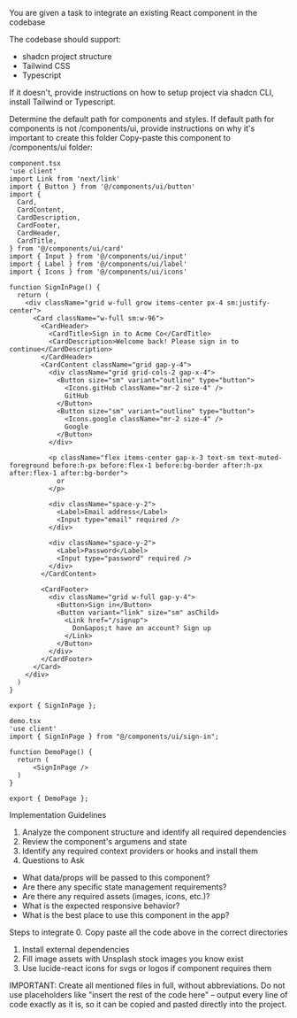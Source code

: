 You are given a task to integrate an existing React component in the codebase

The codebase should support:
- shadcn project structure  
- Tailwind CSS
- Typescript

If it doesn't, provide instructions on how to setup project via shadcn CLI, install Tailwind or Typescript.

Determine the default path for components and styles. 
If default path for components is not /components/ui, provide instructions on why it's important to create this folder
Copy-paste this component to /components/ui folder:
```tsx
component.tsx
'use client'
import Link from 'next/link'
import { Button } from '@/components/ui/button'
import {
  Card,
  CardContent,
  CardDescription,
  CardFooter,
  CardHeader,
  CardTitle,
} from '@/components/ui/card'
import { Input } from '@/components/ui/input'
import { Label } from '@/components/ui/label'
import { Icons } from '@/components/ui/icons'

function SignInPage() {
  return (
    <div className="grid w-full grow items-center px-4 sm:justify-center">
      <Card className="w-full sm:w-96">
        <CardHeader>
          <CardTitle>Sign in to Acme Co</CardTitle>
          <CardDescription>Welcome back! Please sign in to continue</CardDescription>
        </CardHeader>
        <CardContent className="grid gap-y-4">
          <div className="grid grid-cols-2 gap-x-4">
            <Button size="sm" variant="outline" type="button">
              <Icons.gitHub className="mr-2 size-4" />
              GitHub
            </Button>
            <Button size="sm" variant="outline" type="button">
              <Icons.google className="mr-2 size-4" />
              Google
            </Button>
          </div>
          
          <p className="flex items-center gap-x-3 text-sm text-muted-foreground before:h-px before:flex-1 before:bg-border after:h-px after:flex-1 after:bg-border">
            or
          </p>
          
          <div className="space-y-2">
            <Label>Email address</Label>
            <Input type="email" required />
          </div>
          
          <div className="space-y-2">
            <Label>Password</Label>
            <Input type="password" required />
          </div>
        </CardContent>
        
        <CardFooter>
          <div className="grid w-full gap-y-4">
            <Button>Sign in</Button>
            <Button variant="link" size="sm" asChild>
              <Link href="/signup">
                Don&apos;t have an account? Sign up
              </Link>
            </Button>
          </div>
        </CardFooter>
      </Card>
    </div>
  )
}

export { SignInPage };

demo.tsx
'use client'
import { SignInPage } from "@/components/ui/sign-in";

function DemoPage() {
  return (
      <SignInPage />
  )
}

export { DemoPage };
```

Implementation Guidelines
 1. Analyze the component structure and identify all required dependencies
 2. Review the component's argumens and state
 3. Identify any required context providers or hooks and install them
 4. Questions to Ask
 - What data/props will be passed to this component?
 - Are there any specific state management requirements?
 - Are there any required assets (images, icons, etc.)?
 - What is the expected responsive behavior?
 - What is the best place to use this component in the app?

Steps to integrate
 0. Copy paste all the code above in the correct directories
 1. Install external dependencies
 2. Fill image assets with Unsplash stock images you know exist
 3. Use lucide-react icons for svgs or logos if component requires them


IMPORTANT: Create all mentioned files in full, without abbreviations. Do not use placeholders like "insert the rest of the code here" – output every line of code exactly as it is, so it can be copied and pasted directly into the project.